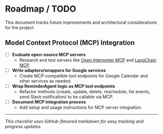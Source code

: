 # Roadmap / TODO

This document tracks future improvements and architectural considerations for the project.

## Model Context Protocol (MCP) Integration

- [ ] **Evaluate open-source MCP servers**
    - Research and test servers like [Open Interpreter MCP](https://github.com/OpenInterpreter/mcp) and [LangChain MCP](https://python.langchain.com/docs/ecosystem/mcp/).
- [ ] **Write adapters/wrappers for Google services**
    - Create MCP-compatible tool endpoints for Google Calendar and other services as needed.
- [ ] **Wrap ReminderAgent logic as MCP tool endpoints**
    - Refactor methods (create, update, delete, reschedule, list events, send Slack notification) to be callable via MCP.
- [ ] **Document MCP integration process**
    - Add setup and usage instructions for MCP server integration.

---

_This checklist uses GitHub-flavored markdown for easy tracking and progress updates._
